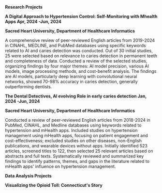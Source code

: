 **Research Projects**

**A Digital Approach to Hypertension Control: Self-Monitoring with Mhealth Apps     Apr, 2024 -Jun, 2024**

**Sacred Heart University, Department of Healthcare Informatics**

A comprehensive review of peer-reviewed English articles from 2019-2024 in CINAHL, MEDLINE, and PubMed databases using specific keywords related to AI and caries detection was conducted. 
Out of 30 initial studies, 25 were selected based on relevance to caries detection in permanent teeth and completeness of data.
Conducted a review of the selected studies, organizing findings by four major themes: AI model precision, various AI models, image processing methods, and cost-benefit analysis.
The findings are AI models, particularly deep learning with convolutional neural networks, showed 70-98% accuracy in caries detection, generally outperforming dentists.

**The Dental Detectives, AI evolving Role in early caries detection 	Jan, 2024 -Jun, 2024**

**Sacred Heart University, Department of Healthcare Informatics**

Conducted a review of peer-reviewed English articles from 2018-2024 in PubMed, CINAHL, and Medline databases using keywords related to hypertension and mHealth apps.
Included studies on hypertension management using mHealth apps, focusing on patient engagement and cost-effectiveness; excluded studies on other diseases, non-English publications, and wearable devices without apps.
Initially identified 523 articles, screened titles to 122, then selected 25 relevant articles based on abstracts and full texts.
Systematically reviewed and summarized key findings to identify patterns, themes, and gaps in the literature related to mHealth apps' influence on hypertension management.

**Data Analysis Projects**

**Visualizing the Opioid Toll: Connecticut's Story**
